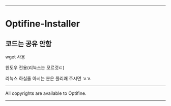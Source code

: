 ___

# Optifine-Installer

코드는 공유 안함
---

wget 사용

윈도우 전용(리눅스는 모르것ㄷ)

리눅스 하실줄 아시는 분은 폴리쾌 주시면 ㄳㄳ

---

All copyrights are available to Optifine.
___
